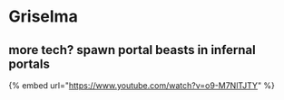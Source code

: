 # Griselma

## more tech? spawn portal beasts in infernal portals

{% embed url="https://www.youtube.com/watch?v=o9-M7NlTJTY" %}
